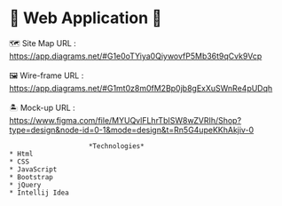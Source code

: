 # 🧔 Web Application 🧔

🗺 Site Map URL : https://app.diagrams.net/#G1e0oTYiya0QiywovfP5Mb36t9qCvk9Vcp
<br>
<br>
🖼 Wire-frame URL : https://app.diagrams.net/#G1mt0z8m0fM2Bp0jb8gExXuSWnRe4pUDqh
<br>
<br>
🏝 Mock-up URL : https://www.figma.com/file/MYUQvlFLhrTbISW8wZVRIh/Shop?type=design&node-id=0-1&mode=design&t=Rn5G4upeKKhAkjiv-0

                        *Technologies*
    * Html
    * CSS
    * JavaScript
    * Bootstrap
    * jQuery
    * Intellij Idea